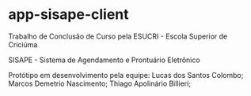 # app-sisape-client

Trabalho de Conclusão de Curso pela ESUCRI - Escola Superior de Criciúma

SISAPE - Sistema de Agendamento e Prontuário Eletrônico

Protótipo em desenvolvimento pela equipe:
Lucas dos Santos Colombo;
Marcos Demetrio Nascimento;
Thiago Apolinário Billieri;
